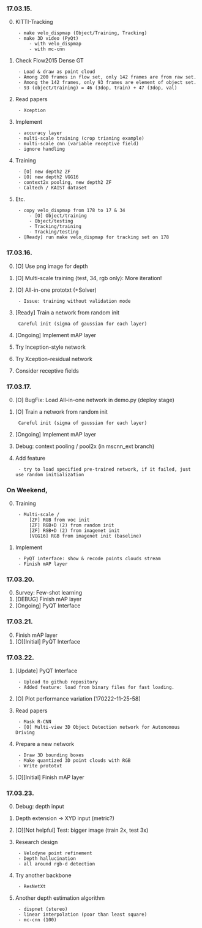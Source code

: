 ### 17.03.15.
0. KITTI-Tracking
		
	    - make velo_dispmap (Object/Training, Tracking)
	    - make 3D video (PyQt) 
	        - with velo_dispmap
	        - with mc-cnn

0. Check Flow2015 Dense GT
		
		- Load & draw as point cloud
        - Among 200 frames in flow set, only 142 frames are from raw set.
        - Among the 142 frames, only 93 frames are element of object set.
        - 93 (object/training) = 46 (3dop, train) + 47 (3dop, val)

0. Read papers

		- Xception
	
0. Implement

	    - accuracy layer
	    - multi-scale training (crop trianing example)
	    - multi-scale cnn (variable receptive field)
	    - ignore handling
	    
0. Training
	    
		- [O] new depth2 ZF
	    - [O] new depth2 VGG16
	    - context2x pooling, new depth2 ZF
	    - Caltech / KAIST dataset
0. Etc.
    
		- copy velo_dispmap from 178 to 17 & 34
	        - [O] Object/training
	        - Object/testing
	        - Tracking/training
	        - Tracking/testing
	    - [Ready] run make velo_dispmap for tracking set on 178


### 17.03.16.
0. [O] Use png image for depth
0. [O] Multi-scale training (test, 34, rgb only): More iteration!
0. [O] All-in-one prototxt (+Solver)

		- Issue: training without validation mode

0. [Ready] Train a network from random init
 
    	Careful init (sigma of gaussian for each layer)

0. [Ongoing] Implement mAP layer
0. Try Inception-style network
0. Try Xception-residual network
0. Consider receptive fields


### 17.03.17.
0. [O] BugFix: Load All-in-one network in demo.py (deploy stage)
0. [O] Train a network from random init

    	Careful init (sigma of gaussian for each layer)

0. [Ongoing] Implement mAP layer
0. Debug: context pooling / pool2x (in mscnn_ext branch)
0. Add feature

		- try to load specified pre-trained network, if it failed, just use random initialization

### On Weekend,

0. Training

	    - Multi-scale / 
	        [ZF] RGB from voc init
	        [ZF] RGB+D (2) from random init
	        [ZF] RGB+D (2) from imagenet init
	        [VGG16] RGB from imagenet init (baseline)

0. Implement

		- PyQT interface: show & recode points clouds stream
		- Finish mAP layer


### 17.03.20.
0. Survey: Few-shot learning
1. [DEBUG] Finish mAP layer
2. [Ongoing] PyQT Interface


### 17.03.21.
0. Finish mAP layer
1. [O][Initial] PyQT Interface

### 17.03.22.
1. [Update] PyQT Interface

		- Upload to github repository
		- Added feature: load from binary files for fast loading.
		
2. [O] Plot performance variation [170222-11-25-58]
3. Read papers

		- Mask R-CNN
		- [O] Multi-view 3D Object Detection network for Autonomous Driving

4. Prepare a new network

		- Draw 3D bounding boxes
		- Make quantized 3D point clouds with RGB
		- Write prototxt

0. [O][Initial] Finish mAP layer


### 17.03.23.
0. Debug: depth input
1. Depth extension -> XYD input (metric?)
2. [O][Not helpful] Test: bigger image (train 2x, test 3x)
3. Research design

		- Velodyne point refinement
		- Depth hallucination
		- all around rgb-d detection

4. Try another backbone
 
		- ResNetXt

5. Another depth estimation algorithm

		- dispnet (stereo)
		- linear interpolation (poor than least square)
		- mc-cnn (100)